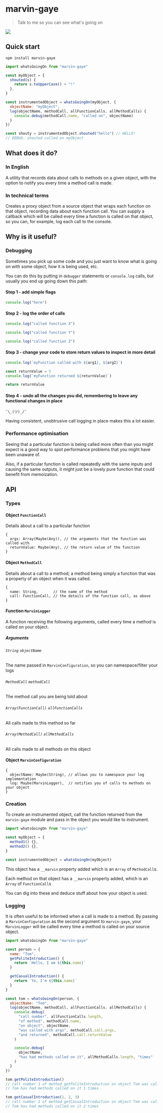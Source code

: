# marvin-gaye

> Talk to me so you can see what's going on

![](https://upload.wikimedia.org/wikipedia/en/thumb/8/84/MarvinGayeWhat%27sGoingOnalbumcover.jpg/220px-MarvinGayeWhat%27sGoingOnalbumcover.jpg)

## Quick start

`npm install marvin-gaye`

```javascript
import whatsGoingOn from "marvin-gaye"

const myObject = {
  shouted(s) {
    return s.toUpperCase() + "!"
  },
}

const instrumentedObject = whatsGoingOn(myObject, {
  objectName: "myObject",
  log(objectName, methodCall, allFunctionCalls, allMethodCalls) {
    console.debug(methodCall.name, "called on", objectName)
  }
})

const shouty = instrumentedObject.shouted("hello") // HELLO!
// DEBUG: shouted called on myObject
```


## What does it do?

### In English
A utility that records data about calls to methods on a given object, with the option to notify you every time a method call is made.

### In technical terms
Creates a proxy object from a source object that wraps each function on that object, recording data about each function call. You can supply a callback which will be called every time a function is called on that object, so you can, for example, log each call to the console.

## Why is it useful?

### Debugging
Sometimes you pick up some code and you just want to know what is going on with some object, how it is being used, etc.

You can do this by putting in `debugger` statements or `console.log` calls, but usually you end up going down this path:

#### Step 1 - add simple flags
```javascript
console.log("here")
```

#### Step 2 - log the order of calls
```javascript
console.log("called function X")

console.log("called function Y")

console.log("called function Z")
```

#### Step 3 - change your code to store return values to inspect in more detail
```javascript
console.log(`myFunction called with ${arg1}, ${arg2}`)

const returnValue = 5
console.log(`myFunction returned ${returnValue}`)

return returnValue
```

#### Step 4 - undo all the changes you did, remembering to leave any functional changes in place
```
¯\_(ツ)_/¯
```

Having consistent, unobtrusive call logging in place makes this a lot easier.

### Performance optimisation

Seeing that a particular function is being called more often than you might expect is a good way to spot performance problems that you might have been unaware of.

Also, if a particular function is called repeatedly with the same inputs and causing the same outputs, it might just be a lovely pure function that could benefit from memoization.

## API

### Types

#### Object `FunctionCall`
Details about a call to a particular function
```
{
  args: Array(Maybe(Any)), // the arguments that the function was called with
  returnValue: Maybe(Any), // the return value of the function
}
```

#### Object `MethodCall`
Details about a call to a method; a method being simply a function that was a property of an object when it was called.
```
{
  name: String,       // the name of the method
  call: FunctionCall, // the details of the function call, as above
}
```

#### Function `MarvinLogger`
A function receiving the following arguments, called every time a method is called on your object.

##### Arguments

###### `String` `objectName`
The name passed in `MarvinConfiguration`, so you can namespace/filter your logs

###### `MethodCall` `methodCall`
The method call you are being told about

###### `Array(FunctionCall)` `allFunctionCalls`
All calls made to this method so far

###### `Array(MethodCall)` `allMethodCalls`
All calls made to all methods on this object

#### Object `MarvinConfiguration`
```
{
  objectName: Maybe(String), // allows you to namespace your log implementation
  log: Maybe(MarvinLogger),  // notifies you of calls to methods on your object
}
```

### Creation

To create an instrumented object, call the function returned from the `marvin-gaye` module and pass in the object you would like to instrument.

```javascript
import whatsGoingOn from "marvin-gaye"

const myObject = {
  method1() {},
  method2() {},
}

const instrumentedObject = whatsGoingOn(myObject)
```

This object has a `__marvin` property added which is an `Array` of `MethodCall`s.

Each method on that object has a `__marvin` property added, which is an `Array` of `FunctionCall`s

You can dig into these and deduce stuff about how your object is used.

### Logging

It is often useful to be informed when a call is made to a method. By passing a `MarvinConfiguration` as the second argument to `marvin-gaye`, your `MarvinLogger` will be called every time a method is called on your source object.


```javascript
import whatsGoingOn from "marvin-gaye"

const person = {
  name: "Tom",
  getPoliteIntroduction() {
    return `Hello, I am ${this.name}`
  }

  getCasualIntroduction() {
    return `Yo, I'm ${this.name}`
  }
}

const tom = whatsGoingOn(person, {
  objectName: "Tom",
  log(objectName, methodCall, allFunctionCalls, allMethodCalls) {
    console.debug(
      "call number", allFunctionCalls.length,
      "of method", methodCall.name,
      "on object", objectName,
      "was called with args", methodCall.call.args,
      "and returned", methodCall.call.returnValue
    )

    console.debug(
      objectName,
      "has had methods called on it", allMethodCalls.length, "times"
    )
  }
})

tom.getPoliteIntroduction()
// call number 1 of method getPoliteIntroduction on object Tom was called with args [] and returned Hello I am Tom
// Tom has had methods called on it 1 times

tom.getCasualIntroduction(1, 2, 3)
// call number 1 of method getCasualIntroduction on object Tom was called with args [1, 2, 3] and returned Yo I'm Tom
// Tom has had methods called on it 2 times
```
